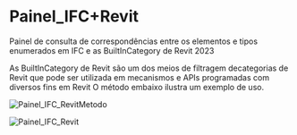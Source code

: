 # Painel_IFC+Revit

Painel de consulta de correspondências entre os elementos e tipos enumerados em IFC e as BuiltInCategory de Revit 2023

As BuiltInCategory de Revit são um dos meios de filtragem decategorias de Revit que pode ser utilizada em mecanismos e APIs programadas com diversos fins 
em Revit O método embaixo ilustra um exemplo de uso. 

![Painel_IFC_RevitMetodo](https://user-images.githubusercontent.com/9437020/211206502-ff353c64-0af0-4897-a083-fec5da91569c.PNG)

                                                                                                          
![Painel_IFC_Revit](https://user-images.githubusercontent.com/9437020/211205667-23e508a1-f6da-4b0b-a568-ed71d344e228.PNG)
